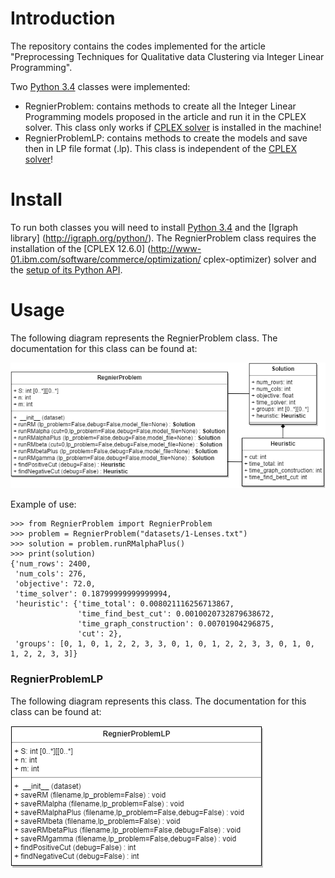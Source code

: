 # Introduction

The repository contains the codes implemented for the article "Preprocessing Techniques for Qualitative data Clustering via Integer Linear Programming".

Two [Python 3.4](https://www.python.org/download/releases/3.4.0/) classes were implemented:

- RegnierProblem: contains methods to create all the Integer Linear Programming models proposed in the article and run it in the CPLEX solver. This class only works if [CPLEX solver](https://www-01.ibm.com/software/commerce/optimization/cplex-optimizer/) is installed in the machine!
- RegnierProblemLP: contains methods to create the models and save then in LP file format (.lp). This class is independent of the [CPLEX solver](https://www-01.ibm.com/software/commerce/optimization/cplex-optimizer/)!

# Install

To run both classes you will need to install [Python 3.4](https://www.python.org/download/releases/3.4.0/) and the [Igraph library] (http://igraph.org/python/). The RegnierProblem class requires the installation of the [CPLEX 12.6.0] (http://www-01.ibm.com/software/commerce/optimization/
cplex-optimizer) solver and the [setup of its Python API](https://www.ibm.com/support/knowledgecenter/SSSA5P_12.6.3/ilog.odms.cplex.help/CPLEX/GettingStarted/topics/set_up/Python_setup.html).

# Usage

The following diagram represents the RegnierProblem class. The documentation for this class can be found at:

![RegnierProblem](readmeFiles/RegnierProblem.png)

Example of use:

    >>> from RegnierProblem import RegnierProblem
    >>> problem = RegnierProblem("datasets/1-Lenses.txt")
    >>> solution = problem.runRMalphaPlus()
    >>> print(solution)
    {'num_rows': 2400,
     'num_cols': 276,
     'objective': 72.0,
     'time_solver': 0.18799999999999994,
     'heuristic': {'time_total': 0.008021116256713867, 
                   'time_find_best_cut': 0.0010020732879638672, 
                   'time_graph_construction': 0.00701904296875, 
                   'cut': 2}, 
     'groups': [0, 1, 0, 1, 2, 2, 3, 3, 0, 1, 0, 1, 2, 2, 3, 3, 0, 1, 0, 1, 2, 2, 3, 3]}

### RegnierProblemLP

The following diagram represents this class. The documentation for this class can be found at:

![RegnierProblemLP](readmeFiles/RegnierProblemLP.png)
